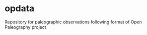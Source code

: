 opdata
======

Repository for paleographic observations following format of Open Paleography project
